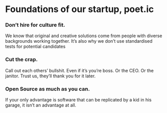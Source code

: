 # Foundations of our startup, poet.ic

### Don’t hire for culture fit.

We know that original and creative solutions come from people with diverse backgrounds working together. It’s also why we don’t use standardised tests for potential candidates

### Cut the crap.

Call out each others’ bullshit. Even if it’s you’re boss. Or the CEO. Or the janitor. Trust us, they’ll thank you for it later.

### Open Source as much as you can.

If your only advantage is software that can be replicated by a kid in his garage, it isn’t an advantage at all.